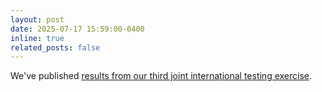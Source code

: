 ```yaml
---
layout: post
date: 2025-07-17 15:59:00-0400
inline: true
related_posts: false
---
```


We've published [results from our third joint international testing exercise](https://www.aisi.gov.uk/work/international-joint-testing-exercise-agentic-testing).
